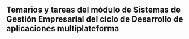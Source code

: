 ## Temarios y tareas del módulo de Sistemas de Gestión Empresarial del ciclo de Desarrollo de aplicaciones multiplateforma

